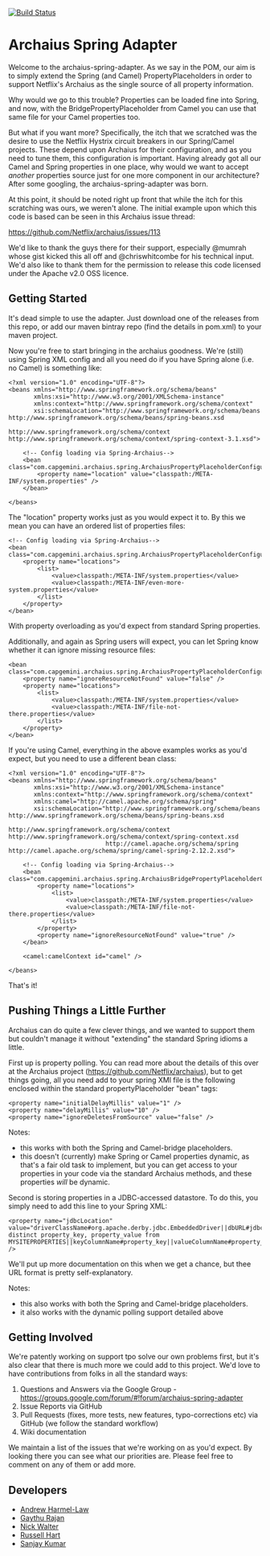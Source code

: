 [![Build Status](https://buildhive.cloudbees.com/job/Capgemini/job/archaius-spring-adapter/badge/icon)](https://buildhive.cloudbees.com/job/Capgemini/job/archaius-spring-adapter/)

Archaius Spring Adapter
===============================

Welcome to the archaius-spring-adapter. As we say in the POM, our aim is to 
simply extend the Spring (and Camel) PropertyPlaceholders in order to support 
Netflix's Archaius as the single source of all property information.

Why would we go to this trouble?  Properties can be loaded fine into Spring, and
now, with the BridgePropertyPlaceholder from Camel you can use that same file 
for your Camel properties too.

But what if you want more? Specifically, the itch that we scratched
was the desire to use the Netflix Hystrix circuit breakers in our Spring/Camel 
projects.  These depend upon Archaius for their configuration, and as you need to tune
them, this configuration is important.  Having already got all our Camel and Spring
properties in one place, why would we want to accept _another_ properties source just for one 
more component in our architecture? After some googling, the archaius-spring-adapter was born.

At this point, it should be noted right up front that while the itch for this 
scratching was ours, we weren't alone. The initial example upon 
which this code is based can be seen in this Archaius issue thread: 

https://github.com/Netflix/archaius/issues/113

We'd like to thank the guys there for their support, especially @mumrah whose gist kicked this all off and @chriswhitcombe for his technical input. We'd also like to thank them for the permission to release this code licensed under the Apache v2.0 OSS licence.

Getting Started
---------------

It's dead simple to use the adapter. Just download one of the releases from this repo, or 
add our maven bintray repo (find the details in pom.xml) to your maven project. 

Now you're free to start bringing in the archaius goodness.  We're (still) using
Spring XML config and all you need do if you have Spring alone (i.e. no Camel)
is something like:

    <?xml version="1.0" encoding="UTF-8"?>
    <beans xmlns="http://www.springframework.org/schema/beans"
           xmlns:xsi="http://www.w3.org/2001/XMLSchema-instance"
           xmlns:context="http://www.springframework.org/schema/context"
           xsi:schemaLocation="http://www.springframework.org/schema/beans http://www.springframework.org/schema/beans/spring-beans.xsd
                               http://www.springframework.org/schema/context http://www.springframework.org/schema/context/spring-context-3.1.xsd">

        <!-- Config loading via Spring-Archaius-->
        <bean class="com.capgemini.archaius.spring.ArchaiusPropertyPlaceholderConfigurer">
            <property name="location" value="classpath:/META-INF/system.properties" />
        </bean>

    </beans>

The "location" property works just as you would expect it to.  By this we mean 
you can have an ordered list of properties files:

    <!-- Config loading via Spring-Archaius-->
    <bean class="com.capgemini.archaius.spring.ArchaiusPropertyPlaceholderConfigurer">
        <property name="locations">
            <list>
                <value>classpath:/META-INF/system.properties</value>
                <value>classpath:/META-INF/even-more-system.properties</value>
            </list>
        </property>
    </bean>

With property overloading as you'd expect from standard Spring properties.

Additionally, and again as Spring users will expect, you can let Spring know whether 
it can ignore missing resource files:

    <bean class="com.capgemini.archaius.spring.ArchaiusPropertyPlaceholderConfigurer">
        <property name="ignoreResourceNotFound" value="false" />
        <property name="locations">
            <list>
                <value>classpath:/META-INF/system.properties</value>
                <value>classpath:/META-INF/file-not-there.properties</value>
            </list>
        </property>
    </bean>

If you're using Camel, everything in the above examples works as you'd expect, 
but you need to use a different bean class:

    <?xml version="1.0" encoding="UTF-8"?>
    <beans xmlns="http://www.springframework.org/schema/beans"
           xmlns:xsi="http://www.w3.org/2001/XMLSchema-instance"
           xmlns:context="http://www.springframework.org/schema/context"
           xmlns:camel="http://camel.apache.org/schema/spring"
           xsi:schemaLocation="http://www.springframework.org/schema/beans http://www.springframework.org/schema/beans/spring-beans.xsd
                               http://www.springframework.org/schema/context http://www.springframework.org/schema/context/spring-context.xsd
                               http://camel.apache.org/schema/spring http://camel.apache.org/schema/spring/camel-spring-2.12.2.xsd">

        <!-- Config loading via Spring-Archaius-->
        <bean class="com.capgemini.archaius.spring.ArchaiusBridgePropertyPlaceholderConfigurer">
            <property name="locations">
                <list>
                    <value>classpath:/META-INF/system.properties</value>
                    <value>classpath:/META-INF/file-not-there.properties</value>
                </list>
            </property>
            <property name="ignoreResourceNotFound" value="true" />
        </bean>

        <camel:camelContext id="camel" />

    </beans>

That's it!

Pushing Things a Little Further
-------------------------------
Archaius can do quite a few clever things, and we wanted to support them but couldn't manage it without "extending" the standard Spring idioms a little. 

First up is property polling.  You can read more about the details of this over at the 
Archaius project (https://github.com/Netflix/archaius), but to get things going, all you need add to your spring XMl file is the following enclosed within the standard propertyPlaceholder "bean" tags:

    <property name="initialDelayMillis" value="1" />
    <property name="delayMillis" value="10" />
    <property name="ignoreDeletesFromSource" value="false" />
    
Notes: 
* this works with both the Spring and Camel-bridge placeholders.
* this doesn't (currently) make Spring or Camel properties dynamic, as that's a fair old task to implement, but you can get access to your properties in your code via the standard Archaius methods, and these properties _will_ be dynamic.

Second is storing properties in a JDBC-accessed datastore. To do this, you simply need to add this line to your Spring XML:

    <property name="jdbcLocation" value="driverClassName#org.apache.derby.jdbc.EmbeddedDriver||dbURL#jdbc:derby:memory:jdbcDemoDB;create=false||username#admin||password#nimda||sqlQuery#select distinct property_key, property_value from MYSITEPROPERTIES||keyColumnName#property_key||valueColumnName#property_value"  />

We'll put up more documentation on this when we get a chance, but thee URL format is pretty self-explanatory.

Notes:
* this also works with both the Spring and Camel-bridge placeholders.
* it also works with the dynamic polling support detailed above

Getting Involved
----------------

We're patently working on support tpo solve our own problems first, but it's also clear that 
there is much more we could add to this project.  We'd love to have contributions from folks in all the standard ways:

1. Questions and Answers via the Google Group - https://groups.google.com/forum/#!forum/archaius-spring-adapter
1. Issue Reports via GitHub
1. Pull Requests (fixes, more tests, new features, typo-corrections etc) via GitHub (we follow the standard workflow)
1. Wiki documentation

We maintain a list of the issues that we're working on as you'd expect.  By
looking there you can see what our priorities are.  Please feel free to comment
on any of them or add more.

Developers
----------

* [Andrew Harmel-Law](https://github.com/andrewharmellaw)
* [Gaythu Rajan](https://github.com/gaythu-rajan)
* [Nick Walter](https://github.com/nickjwalter)
* [Russell Hart](https://github.com/rhart)
* [Sanjay Kumar](https://github.com/sanjaykumar81)
